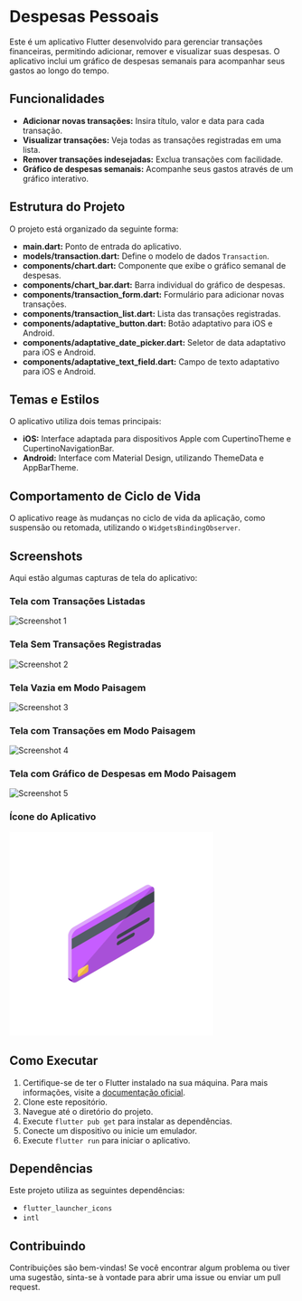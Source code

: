 # Despesas Pessoais

Este é um aplicativo Flutter desenvolvido para gerenciar transações financeiras, permitindo adicionar, remover e visualizar suas despesas. O aplicativo inclui um gráfico de despesas semanais para acompanhar seus gastos ao longo do tempo.

## Funcionalidades

- **Adicionar novas transações:** Insira título, valor e data para cada transação.
- **Visualizar transações:** Veja todas as transações registradas em uma lista.
- **Remover transações indesejadas:** Exclua transações com facilidade.
- **Gráfico de despesas semanais:** Acompanhe seus gastos através de um gráfico interativo.

## Estrutura do Projeto

O projeto está organizado da seguinte forma:

- **main.dart:** Ponto de entrada do aplicativo.
- **models/transaction.dart:** Define o modelo de dados `Transaction`.
- **components/chart.dart:** Componente que exibe o gráfico semanal de despesas.
- **components/chart_bar.dart:** Barra individual do gráfico de despesas.
- **components/transaction_form.dart:** Formulário para adicionar novas transações.
- **components/transaction_list.dart:** Lista das transações registradas.
- **components/adaptative_button.dart:** Botão adaptativo para iOS e Android.
- **components/adaptative_date_picker.dart:** Seletor de data adaptativo para iOS e Android.
- **components/adaptative_text_field.dart:** Campo de texto adaptativo para iOS e Android.

## Temas e Estilos

O aplicativo utiliza dois temas principais:
- **iOS:** Interface adaptada para dispositivos Apple com CupertinoTheme e CupertinoNavigationBar.
- **Android:** Interface com Material Design, utilizando ThemeData e AppBarTheme.

## Comportamento de Ciclo de Vida

O aplicativo reage às mudanças no ciclo de vida da aplicação, como suspensão ou retomada, utilizando o `WidgetsBindingObserver`.

## Screenshots

Aqui estão algumas capturas de tela do aplicativo:

### Tela com Transações Listadas
![Screenshot 1](assets/images/tela_card_preenchido.jpeg.jpeg)

### Tela Sem Transações Registradas
![Screenshot 2](assets/images/tela_card_vazio.jpeg.jpeg)

### Tela Vazia em Modo Paisagem
![Screenshot 3](assets/images/tela_deitada_vazia.jpeg.png)

### Tela com Transações em Modo Paisagem
![Screenshot 4](assets/images/tela_deitada_cards.jpeg.png)

### Tela com Gráfico de Despesas em Modo Paisagem
![Screenshot 5](assets/images/tela_deitada_gráfico.jpeg.png)

### Ícone do Aplicativo
![Screenshot 6](assets/icons/icone_card_app.png)

## Como Executar

1. Certifique-se de ter o Flutter instalado na sua máquina. Para mais informações, visite a [documentação oficial](https://docs.flutter.dev/get-started/install).
2. Clone este repositório.
3. Navegue até o diretório do projeto.
4. Execute `flutter pub get` para instalar as dependências.
5. Conecte um dispositivo ou inicie um emulador.
6. Execute `flutter run` para iniciar o aplicativo.

## Dependências

Este projeto utiliza as seguintes dependências:

- `flutter_launcher_icons`
- `intl`

## Contribuindo

Contribuições são bem-vindas! Se você encontrar algum problema ou tiver uma sugestão, sinta-se à vontade para abrir uma issue ou enviar um pull request.
